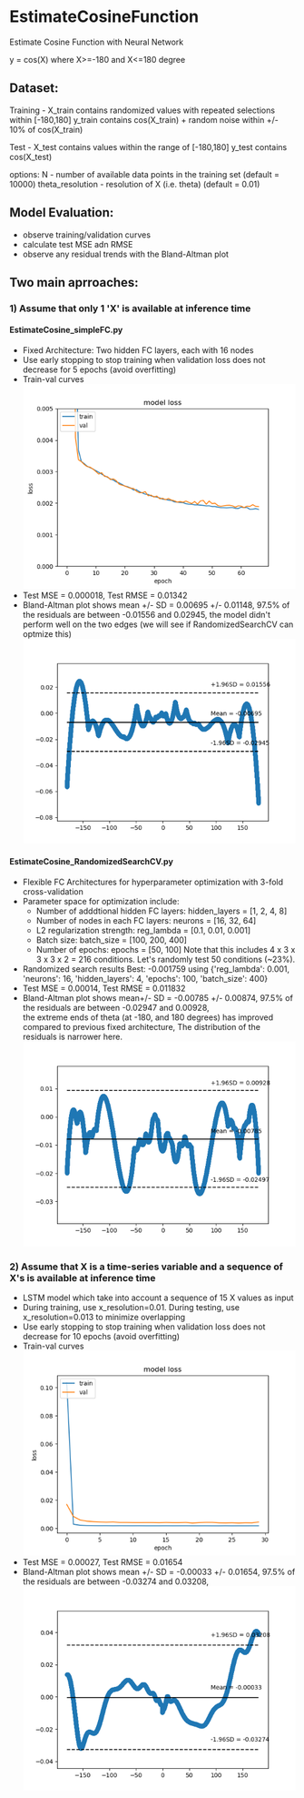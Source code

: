 # EstimateCosineFunction
Estimate Cosine Function with Neural Network

y = cos(X) where X>=-180 and X<=180 degree

## Dataset:
Training -  X_train contains randomized values with repeated selections within [-180,180] 
            y_train contains cos(X_train) + random noise within +/- 10% of cos(X_train)            
            
Test -      X_test contains values within the range of [-180,180] 
            y_test contains cos(X_test)
            
options:    N - number of available data points in the training set (default = 10000)
            theta_resolution - resolution of X (i.e. theta) (default = 0.01)

## Model Evaluation: 
- observe training/validation curves
- calculate test MSE adn RMSE
- observe any residual trends with the Bland-Altman plot

## Two main aprroaches:

### 1) Assume that only 1 'X' is available at inference time

#### EstimateCosine_simpleFC.py
- Fixed Architecture: Two hidden FC layers, each with 16 nodes
- Use early stopping to stop training when validation loss does not decrease for 5 epochs (avoid overfitting)
- Train-val curves
![alt text](https://github.com/NichaA/EstimateCosineFunction/raw/master/image/A1-1_trainval.png)
- Test MSE = 0.000018, Test RMSE = 0.01342
- Bland-Altman plot shows mean +/- SD = 0.00695 +/- 0.01148, 
    97.5% of the residuals are between -0.01556 and 0.02945, 
    the  model didn't perform well on the two edges (we will see if RandomizedSearchCV can optmize this)
![alt text](https://github.com/NichaA/EstimateCosineFunction/raw/master/image/A1-1_blandaltman.png)

#### EstimateCosine_RandomizedSearchCV.py
- Flexible FC Architectures for hyperparameter optimization with 3-fold cross-validation
- Parameter space for optimization include:
    - Number of adddtional hidden FC layers: hidden_layers = [1, 2, 4, 8]
    - Number of nodes in each FC layers: neurons = [16, 32, 64]
    - L2 regularization strength: reg_lambda = [0.1, 0.01, 0.001]
    - Batch size: batch_size = [100, 200, 400]
    - Number of epochs: epochs = [50, 100]
    Note that this includes 4 x 3 x 3 x 3 x 2 = 216 conditions. Let's randomly test 50 conditions (~23%).
- Randomized search results
Best: -0.001759 using {'reg_lambda': 0.001, 'neurons': 16, 'hidden_layers': 4, 'epochs': 100, 'batch_size': 400}
- Test MSE = 0.00014, Test RMSE = 0.011832
- Bland-Altman plot shows mean+/- SD = -0.00785 +/- 0.00874, 
    97.5% of the residuals are between -0.02947 and 0.00928,    
    the extreme ends of theta (at -180, and 180 degrees) has improved compared to previous fixed architecture,
    The distribution of the residuals is narrower here.
![alt text](https://github.com/NichaA/EstimateCosineFunction/raw/master/image/A1-2_blandaltman.png)

### 2) Assume that X is a time-series variable and a sequence of X's is available at inference time 
- LSTM model which take into account a sequence of 15 X values as input
- During training, use x_resolution=0.01. During testing, use x_resolution=0.013 to minimize overlapping 
- Use early stopping to stop training when validation loss does not decrease for 10 epochs (avoid overfitting)
- Train-val curves
![alt text](https://github.com/NichaA/EstimateCosineFunction/raw/master/image/A2-1_trainval.png)
- Test MSE = 0.00027, Test RMSE = 0.01654
- Bland-Altman plot shows mean +/- SD = -0.00033 +/- 0.01654, 
    97.5% of the residuals are between -0.03274 and 0.03208, 
![alt text](https://github.com/NichaA/EstimateCosineFunction/raw/master/image/A2-1_blandaltman.png)
